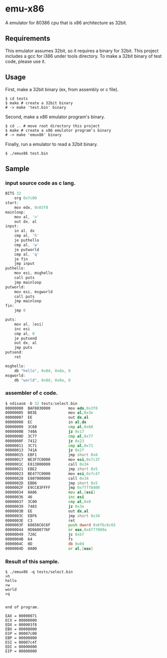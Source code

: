 # emu-x86
A emulator for 80386 cpu that is x86 architecture as 32bit.

## Requirements

This emulator assumes 32bit, so it requires a binary for 32bit. This project includes a gcc for i386 under tools directory. To make a 32bit binary of test code, please use it.

## Usage

First, make a 32bit binary (ex, from assembly or c file).  

```
$ cd tests
$ make # create a 32bit binary
# -> make 'test.bin' binary
```

Second, make a x86 emulator program's binary.  

```
$ cd .. # move root directory this project
$ make # create a x86 emulator program's binary
# -> make 'emux86' binary
```

Finally, run a emulator to read a 32bit binary.

```
$ ./emux86 test.bin
```

## Sample

### input source code as c lang.
```c
BITS 32
    org 0x7c00
start:
    mov edx, 0x03f8
mainloop:
    mov al, '>'
    out dx, al
input:
    in al, dx
    cmp al, 'h'
    je puthello
    cmp al, 'w'
    je putworld
    cmp al, 'q'
    je fin
    jmp input
puthello:
    mov esi, msghello
    call puts
    jmp mainloop
putworld:
    mov esi, msgworld
    call puts
    jmp mainloop
fin:
    jmp 0

puts:
    mov al, [esi]
    inc esi
    cmp al, 0
    je putsend
    out dx, al
    jmp puts
putsend:
    ret

msghello:
    db "hello", 0x0d, 0x0a, 0
msgworld:
    db "world", 0x0d, 0x0a, 0
```

### assembler of c code.
```asm
$ ndisasm -b 32 tests/select.bin
00000000  BAF8030000        mov edx,0x3f8
00000005  B03E              mov al,0x3e
00000007  EE                out dx,al
00000008  EC                in al,dx
00000009  3C68              cmp al,0x68
0000000B  740A              jz 0x17
0000000D  3C77              cmp al,0x77
0000000F  7412              jz 0x23
00000011  3C71              cmp al,0x71
00000013  741A              jz 0x2f
00000015  EBF1              jmp short 0x8
00000017  BE3F7C0000        mov esi,0x7c3f
0000001C  E813000000        call 0x34
00000021  EBE2              jmp short 0x5
00000023  BE477C0000        mov esi,0x7c47
00000028  E807000000        call 0x34
0000002D  EBD6              jmp short 0x5
0000002F  E9CC83FFFF        jmp 0xffff8400
00000034  8A06              mov al,[esi]
00000036  46                inc esi
00000037  3C00              cmp al,0x0
00000039  7403              jz 0x3e
0000003B  EE                out dx,al
0000003C  EBF6              jmp short 0x34
0000003E  C3                ret
0000003F  68656C6C6F        push dword 0x6f6c6c65
00000044  0D0A00776F        or eax,0x6f77000a
00000049  726C              jc 0xb7
0000004B  64                fs
0000004C  0D                db 0x0d
0000004D  0A00              or al,[eax]
```

### Result of this sample.
```
$ ./emux86 -q tests/select.bin
>h
hello
>w
world
>q


end of program.

EAX = 00000071
ECX = 00000000
EDX = 000003f8
EBX = 00000000
ESP = 00007c00
EBP = 00000000
ESI = 00007c4f
EDI = 00000000
EIP = 00000000
```